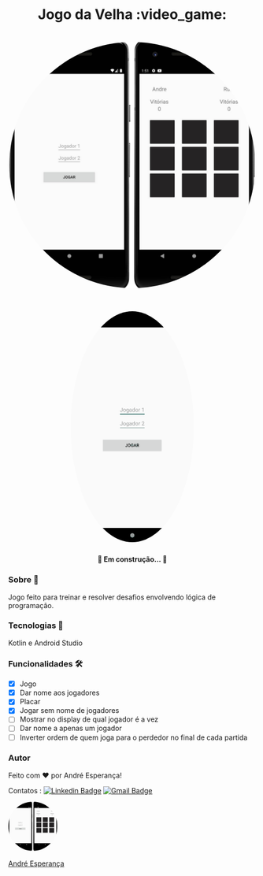 <h1 align="center">Jogo da Velha :video_game:</h1>


<h1 align="center">
  
   <img style="border-radius: 50%;" src="./assets/collageGamePhoto.jpg" width="500px;" alt=""/>
  
</h1>


<h1 align="center">
  
   <img style="border-radius: 50%;" src="./assets/gifGame.gif" width="250px;" alt=""/>
  
</h1>



<h4 align="center"> 
	🚧   Em construção...  🚧
</h4>

### Sobre :book:
 Jogo feito para treinar e resolver desafios envolvendo lógica de programação.
 
 ### Tecnologias :rocket:

 Kotlin e
 Android Studio
 
 ### Funcionalidades 🛠

- [x] Jogo
- [x] Dar nome aos jogadores
- [x] Placar 
- [x] Jogar sem nome de jogadores
- [ ] Mostrar no display de qual jogador é a vez
- [ ] Dar nome a apenas um jogador
- [ ] Inverter ordem de quem joga para o perdedor no final de cada partida

### Autor


Feito com ❤️ por André Esperança!

Contatos :
[![Linkedin Badge](https://img.shields.io/badge/-André-blue?style=flat-square&logo=Linkedin&logoColor=white&link=https://www.linkedin.com/in/andr%C3%A9-esperan%C3%A7a-34021a235/)](https://www.linkedin.com/in/andr%C3%A9-esperan%C3%A7a-34021a235/) 
[![Gmail Badge](https://img.shields.io/badge/-andreesperanca2010.com-c14438?style=flat-square&logo=Gmail&logoColor=white&link=mailto:andreesperanca2010@gmail.com)](mailto:andreesperanca2010@gmail.com)

<a href="www.google.com">
 <img style="border-radius: 50%;" src="./assets/collageGamePhoto.jpg" width="100px;" alt=""/>
 <br />

  <a href="https://github.com/andreesperanca" title="">André Esperança</a>
